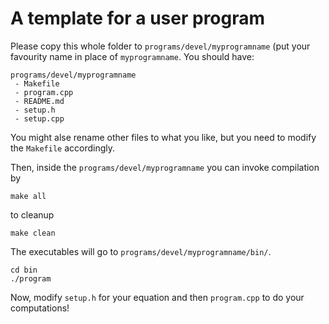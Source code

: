 A template for a user program
=============================

Please copy this whole folder to ```programs/devel/myprogramname``` (put your favourity
name in place of ```myprogramname```. You should have:

```
programs/devel/myprogramname
 - Makefile
 - program.cpp
 - README.md
 - setup.h
 - setup.cpp
```

You might alse rename other files to what you like, but you need to modify the ```Makefile``` accordingly. 

Then, inside the ```programs/devel/myprogramname```
you can invoke compilation by 

```
make all
```

to cleanup

```
make clean
```

The executables will go to ```programs/devel/myprogramname/bin/```.

```
cd bin
./program
```

Now, modify ```setup.h``` for your equation and 
then ```program.cpp``` to do your computations!
    